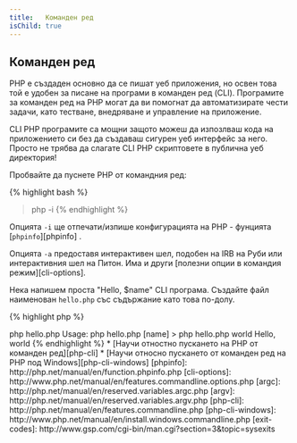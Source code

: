 ```yaml
---
title:   Команден ред
isChild: true
---
```


## Команден ред

PHP  е създаден основно да се пишат уеб приложения, но освен това той е удобен за писане на програми в команден ред (CLI). Програмите за команден ред на PHP могат да ви помогнат да автоматизирате чести задачи, като тестване, внедряване и управление на приложение.

CLI PHP програмите са мощни защото можеш да изпозлваш кода на приложението си без да създаваш сигурен уеб интерфейс за него. Просто не трябва да слагате CLI PHP скриптовете в публична уеб директория!

Пробвайте да пуснете PHP от командния ред:

{% highlight bash %}
> php -i
{% endhighlight %}

Опцията `-i` ще отпечати/изпише конфигурацията на PHP - фунцията [`phpinfo`][phpinfo] . 

Опцията `-a` предоставя интерактивен шел, подобен на IRB на Руби или интерактивния шел на Питон. Има и други [полезни опции в командия режим][cli-options].

Нека напишем проста "Hello, $name" CLI програма. Създайте файл наименован `hello.php` със съдържание като това по-долу.

{% highlight php %}
<?php
if ($argc != 2) {
    echo "Usage: php hello.php [name].\n";
    exit(1);
}
$name = $argv[1];
echo "Hello, $name\n";
{% endhighlight %}

PHP настройва две специални променливи въз основа аргументите предадени на скрипта, който пускате. [`$argc`][argc] е целочислена променлива, съдържаща броя на аргументите, а [`$argv`][argv] е променлива масив, която съдържа стойността на всеки аргумент. Първият аргумент (`$argv[0]`) е винаги името с което е стартиран вашия скрипт, в този случай `hello.php`.

Изразът `exit()` се използва с положителна числена стойностa за да извести командният ред, че е настъпила грешка. Най-често срещаните стойности на изход могат да бъдат намерени [тук][exit-codes]

За да стартирате скрипта по-горе, напишете в командия ред:

{% highlight bash %}
> php hello.php
Usage: php hello.php [name]
> php hello.php world
Hello, world
{% endhighlight %}


 * [Научи отностно пускането на PHP от команден ред][php-cli]
 * [Научи относно пускането от команден ред на PHP под Windows][php-cli-windows]

[phpinfo]: http://php.net/manual/en/function.phpinfo.php
[cli-options]: http://www.php.net/manual/en/features.commandline.options.php
[argc]: http://php.net/manual/en/reserved.variables.argc.php
[argv]: http://php.net/manual/en/reserved.variables.argv.php
[php-cli]: http://php.net/manual/en/features.commandline.php
[php-cli-windows]: http://www.php.net/manual/en/install.windows.commandline.php
[exit-codes]: http://www.gsp.com/cgi-bin/man.cgi?section=3&topic=sysexits

